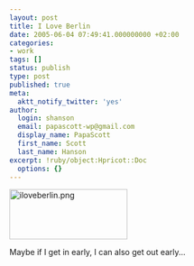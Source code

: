```yaml
---
layout: post
title: I Love Berlin
date: 2005-06-04 07:49:41.000000000 +02:00
categories:
- work
tags: []
status: publish
type: post
published: true
meta:
  aktt_notify_twitter: 'yes'
author:
  login: shanson
  email: papascott-wp@gmail.com
  display_name: PapaScott
  first_name: Scott
  last_name: Hanson
excerpt: !ruby/object:Hpricot::Doc
  options: {}
---
```

<p><img alt="iloveberlin.png" src="https://www.papascott.de/wordpress/wp-content/uploads/2005/06/iloveberlin.png" width="209" height="89" /></p>
<p>Maybe if I get in early, I can also get out early...</p>
